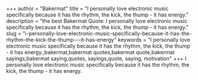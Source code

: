 +++
author = "Bakermat"
title = "I personally love electronic music specifically because it has the rhythm, the kick, the thump - it has energy."
description = "the best Bakermat Quote: I personally love electronic music specifically because it has the rhythm, the kick, the thump - it has energy."
slug = "i-personally-love-electronic-music-specifically-because-it-has-the-rhythm-the-kick-the-thump---it-has-energy"
keywords = "I personally love electronic music specifically because it has the rhythm, the kick, the thump - it has energy.,bakermat,bakermat quotes,bakermat quote,bakermat sayings,bakermat saying,quotes, sayings,quote, saying, motivation"
+++
I personally love electronic music specifically because it has the rhythm, the kick, the thump - it has energy.

